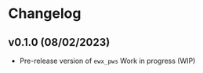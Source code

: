 # Changelog

<!--next-version-placeholder-->

## v0.1.0 (08/02/2023)

- Pre-release version of `ewx_pws` Work in progress (WIP)